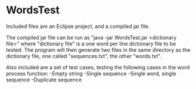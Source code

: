 # WordsTest
Included files are an Eclipse project, and a compiled jar file.

The compiled jar file can be run as "java -jar WordsTest.jar \<dictionary file\>" where "dictionary file" is a one word per line dictionary file to be tested. The program will then generate two files in the same directory as the dictionary file, one called "sequences.txt", the other "words.txt".

Also included are a set of test cases, testing the following cases in the word process function:
-Empty string
-Single sequence
-Single word, single sequence
-Duplicate sequence
